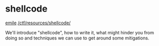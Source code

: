 # shellcode

[emile](/about#contact) [/ctf/resources/shellcode/](/ctf/resources/shellcode/)

We'll introduce "shellcode", how to write it, what might hinder you from doing so and techniques we can use to get around some mitigations.
